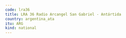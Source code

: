 ```yaml
---
code: lra36
title: LRA 36 Radio Arcangel San Gabriel - Antártida
country: argentina_ata
itu: ARG
kind: national
---
```

